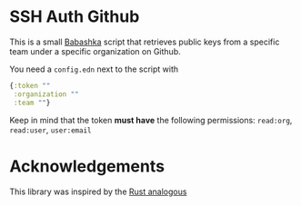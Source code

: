# SSH Auth Github

This is a small [Babashka](https://github.com/borkdude/babashka/) script that retrieves public keys from a specific team under a specific organization on Github.

You need a `config.edn` next to the script with

```clojure
{:token ""
 :organization ""
 :team ""}

```

Keep in mind that the token **must have** the following permissions: `read:org`, `read:user`, `user:email`


# Acknowledgements

This library was inspired by the [Rust analogous](https://github.com/dalen/ssh-auth-github)